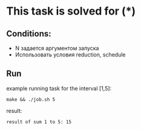 # This task is solved for (*)
## Conditions:

- N задается аргументом запуска
- Использовать условия reduction, schedule

## Run

example running task for the interval [1,5]:

```
make && ./job.sh 5
```

result:

```
result of sum 1 to 5: 15
```